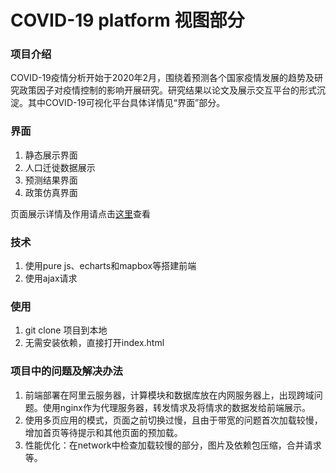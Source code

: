 # COVID-19 platform 视图部分
### 项目介绍
  COVID-19疫情分析开始于2020年2月，围绕着预测各个国家疫情发展的趋势及研究政策因子对疫情控制的影响开展研究。研究结果以论文及展示交互平台的形式沉淀。其中COVID-19可视化平台具体详情见“界面”部分。
### 界面
  1. 静态展示界面
  2. 人口迁徙数据展示
  3. 预测结果界面
  4. 政策仿真界面

  页面展示详情及作用请点击[这里](https://b35a82f0.wiz06.com/wapp/pages/view/share/s/2PmEbM2txN7F2fVYlc37q8Z-30iLq60OKkyB2MoTw-0u1m2_)查看
### 技术
  1. 使用pure js、echarts和mapbox等搭建前端
  2. 使用ajax请求
### 使用
  1. git clone 项目到本地
  2. 无需安装依赖，直接打开index.html
### 项目中的问题及解决办法
  1. 前端部署在阿里云服务器，计算模块和数据库放在内网服务器上，出现跨域问题。使用nginx作为代理服务器，转发情求及将情求的数据发给前端展示。
  2. 使用多页应用的模式，页面之前切换过慢，且由于带宽的问题首次加载较慢，增加首页等待提示和其他页面的预加载。
  3. 性能优化：在network中检查加载较慢的部分，图片及依赖包压缩，合并请求等。
  
